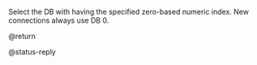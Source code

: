 Select the DB with having the specified zero-based numeric index.
New connections always use DB 0.

@return

@status-reply

